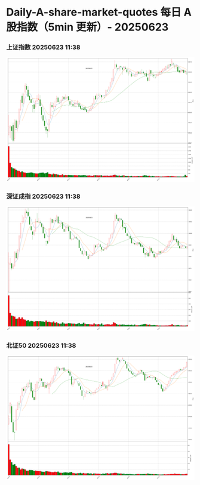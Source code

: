 
# Daily-A-share-market-quotes 每日 A 股指数（5min 更新）- 20250623

### 上证指数 20250623 11:38
![](./fig/2025/6/20250623-sh000001.png)

### 深证成指 20250623 11:38
![](./fig/2025/6/20250623-sz399001.png)

### 北证50 20250623 11:38
![](./fig/2025/6/20250623-bj899050.png)
